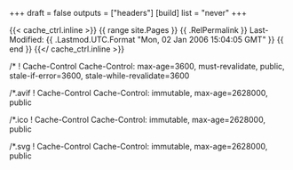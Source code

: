 +++
draft = false
outputs = ["headers"]
[build]
list = "never"
+++

{{< cache_ctrl.inline >}}
{{ range site.Pages }}
{{ .RelPermalink }}
    Last-Modified: {{ .Lastmod.UTC.Format "Mon, 02 Jan 2006 15:04:05 GMT" }}
{{ end }}
{{</ cache_ctrl.inline >}}

/*
    ! Cache-Control
    Cache-Control: max-age=3600, must-revalidate, public, stale-if-error=3600, stale-while-revalidate=3600

/*.avif
    ! Cache-Control
    Cache-Control: immutable, max-age=2628000, public

/*.ico
    ! Cache-Control
    Cache-Control: immutable, max-age=2628000, public

/*.svg
    ! Cache-Control
    Cache-Control: immutable, max-age=2628000, public
